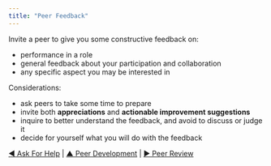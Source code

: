 ```yaml
---
title: "Peer Feedback"
---
```



Invite a peer to give you some constructive feedback on: 

-   performance in a role
-   general feedback about your participation and collaboration
-   any specific aspect you may be interested in

Considerations:

-   ask peers to take some time to prepare
-   invite both **appreciations** and **actionable improvement suggestions**
-   inquire to better understand the feedback, and avoid to discuss or judge it
-   decide for yourself what you will do with the feedback


[&#9664; Ask For Help](ask-for-help.html) | [&#9650; Peer Development](peer-development.html) | [&#9654; Peer Review](peer-review.html)

